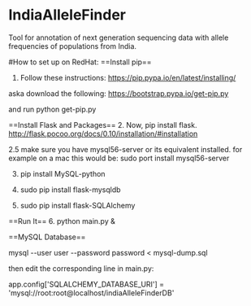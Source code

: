 # IndiaAlleleFinder
Tool for annotation of next generation sequencing data with allele frequencies of populations from India.

#How to set up on RedHat:
==Install pip==
1. Follow these instructions: https://pip.pypa.io/en/latest/installing/

aska download the following: https://bootstrap.pypa.io/get-pip.py

and run python get-pip.py

==Install Flask and Packages==
2. Now, pip install flask. http://flask.pocoo.org/docs/0.10/installation/#installation

2.5 make sure you have mysql56-server or its equivalent installed. for example on a mac this would be: sudo port install mysql56-server

3. pip install MySQL-python

4. sudo pip install flask-mysqldb

5. sudo pip install flask-SQLAlchemy

==Run It==
6. python main.py &

==MySQL Database==

mysql --user user --password password < mysql-dump.sql

then edit the corresponding line in main.py: 

app.config['SQLALCHEMY_DATABASE_URI'] = 'mysql://root:root@localhost/indiaAlleleFinderDB'
